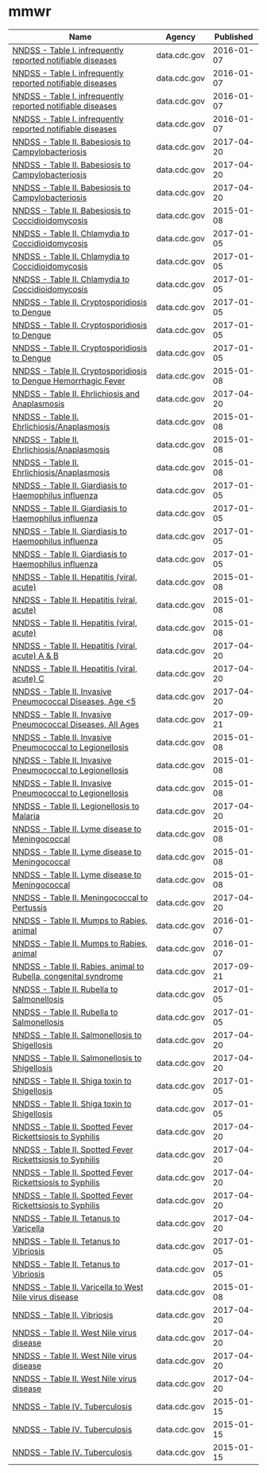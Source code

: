 # mmwr

Name | Agency | Published
---- | ---- | ---------
[NNDSS - Table I. infrequently reported notifiable diseases](../datasets/pb4z-432k.md) | data.cdc.gov | 2016-01-07
[NNDSS - Table I. infrequently reported notifiable diseases](../datasets/pb4z-432k.md) | data.cdc.gov | 2016-01-07
[NNDSS - Table I. infrequently reported notifiable diseases](../datasets/pb4z-432k.md) | data.cdc.gov | 2016-01-07
[NNDSS - Table I. infrequently reported notifiable diseases](../datasets/pb4z-432k.md) | data.cdc.gov | 2016-01-07
[NNDSS - Table II. Babesiosis to Campylobacteriosis](../datasets/xuah-ug7z.md) | data.cdc.gov | 2017-04-20
[NNDSS - Table II. Babesiosis to Campylobacteriosis](../datasets/xuah-ug7z.md) | data.cdc.gov | 2017-04-20
[NNDSS - Table II. Babesiosis to Campylobacteriosis](../datasets/xuah-ug7z.md) | data.cdc.gov | 2017-04-20
[NNDSS - Table II. Babesiosis to Coccidioidomycosis](../datasets/qz8t-eu2e.md) | data.cdc.gov | 2015-01-08
[NNDSS - Table II. Chlamydia to Coccidioidomycosis](../datasets/n835-hpyp.md) | data.cdc.gov | 2017-01-05
[NNDSS - Table II. Chlamydia to Coccidioidomycosis](../datasets/n835-hpyp.md) | data.cdc.gov | 2017-01-05
[NNDSS - Table II. Chlamydia to Coccidioidomycosis](../datasets/n835-hpyp.md) | data.cdc.gov | 2017-01-05
[NNDSS - Table II. Cryptosporidiosis to Dengue](../datasets/kikd-77zw.md) | data.cdc.gov | 2017-01-05
[NNDSS - Table II. Cryptosporidiosis to Dengue](../datasets/kikd-77zw.md) | data.cdc.gov | 2017-01-05
[NNDSS - Table II. Cryptosporidiosis to Dengue](../datasets/kikd-77zw.md) | data.cdc.gov | 2017-01-05
[NNDSS - Table II. Cryptosporidiosis to Dengue Hemorrhagic Fever](../datasets/b36e-ru3r.md) | data.cdc.gov | 2015-01-08
[NNDSS - Table II. Ehrlichiosis and Anaplasmosis](../datasets/gz3p-wzwf.md) | data.cdc.gov | 2017-04-20
[NNDSS - Table II. Ehrlichiosis/Anaplasmosis](../datasets/edtz-vibe.md) | data.cdc.gov | 2015-01-08
[NNDSS - Table II. Ehrlichiosis/Anaplasmosis](../datasets/edtz-vibe.md) | data.cdc.gov | 2015-01-08
[NNDSS - Table II. Ehrlichiosis/Anaplasmosis](../datasets/edtz-vibe.md) | data.cdc.gov | 2015-01-08
[NNDSS - Table II. Giardiasis to Haemophilus influenza](../datasets/afja-b25e.md) | data.cdc.gov | 2017-01-05
[NNDSS - Table II. Giardiasis to Haemophilus influenza](../datasets/afja-b25e.md) | data.cdc.gov | 2017-01-05
[NNDSS - Table II. Giardiasis to Haemophilus influenza](../datasets/afja-b25e.md) | data.cdc.gov | 2017-01-05
[NNDSS - Table II. Giardiasis to Haemophilus influenza](../datasets/afja-b25e.md) | data.cdc.gov | 2017-01-05
[NNDSS - Table II. Hepatitis (viral, acute)](../datasets/rg4j-6mcc.md) | data.cdc.gov | 2015-01-08
[NNDSS - Table II. Hepatitis (viral, acute)](../datasets/rg4j-6mcc.md) | data.cdc.gov | 2015-01-08
[NNDSS - Table II. Hepatitis (viral, acute)](../datasets/rg4j-6mcc.md) | data.cdc.gov | 2015-01-08
[NNDSS - Table II. Hepatitis (viral, acute) A & B](../datasets/vxsn-2csw.md) | data.cdc.gov | 2017-04-20
[NNDSS - Table II. Hepatitis (viral, acute) C](../datasets/swv3-ghj7.md) | data.cdc.gov | 2017-04-20
[NNDSS - Table II. Invasive Pneumococcal Diseases, Age <5](../datasets/9yc3-yir3.md) | data.cdc.gov | 2017-04-20
[NNDSS - Table II. Invasive Pneumococcal Diseases, All Ages](../datasets/mbsb-z5f8.md) | data.cdc.gov | 2017-09-21
[NNDSS - Table II. Invasive Pneumococcal to Legionellosis](../datasets/23gt-ssfe.md) | data.cdc.gov | 2015-01-08
[NNDSS - Table II. Invasive Pneumococcal to Legionellosis](../datasets/23gt-ssfe.md) | data.cdc.gov | 2015-01-08
[NNDSS - Table II. Invasive Pneumococcal to Legionellosis](../datasets/23gt-ssfe.md) | data.cdc.gov | 2015-01-08
[NNDSS - Table II. Legionellosis to Malaria](../datasets/33kn-dpz2.md) | data.cdc.gov | 2017-04-20
[NNDSS - Table II. Lyme disease to Meningococcal](../datasets/y6uv-t34t.md) | data.cdc.gov | 2015-01-08
[NNDSS - Table II. Lyme disease to Meningococcal](../datasets/y6uv-t34t.md) | data.cdc.gov | 2015-01-08
[NNDSS - Table II. Lyme disease to Meningococcal](../datasets/y6uv-t34t.md) | data.cdc.gov | 2015-01-08
[NNDSS - Table II. Meningococcal to Pertussis](../datasets/hatw-7gqy.md) | data.cdc.gov | 2017-04-20
[NNDSS - Table II. Mumps to Rabies, animal](../datasets/d69q-iyrb.md) | data.cdc.gov | 2016-01-07
[NNDSS - Table II. Mumps to Rabies, animal](../datasets/d69q-iyrb.md) | data.cdc.gov | 2016-01-07
[NNDSS - Table II. Rabies, animal to Rubella, congenital syndrome](../datasets/scxv-4u4u.md) | data.cdc.gov | 2017-09-21
[NNDSS - Table II. Rubella to Salmonellosis](../datasets/4qb4-rsd8.md) | data.cdc.gov | 2017-01-05
[NNDSS - Table II. Rubella to Salmonellosis](../datasets/4qb4-rsd8.md) | data.cdc.gov | 2017-01-05
[NNDSS - Table II. Salmonellosis to Shigellosis](../datasets/hwyq-75wu.md) | data.cdc.gov | 2017-04-20
[NNDSS - Table II. Salmonellosis to Shigellosis](../datasets/hwyq-75wu.md) | data.cdc.gov | 2017-04-20
[NNDSS - Table II. Shiga toxin to Shigellosis](../datasets/xv7k-8e7s.md) | data.cdc.gov | 2017-01-05
[NNDSS - Table II. Shiga toxin to Shigellosis](../datasets/xv7k-8e7s.md) | data.cdc.gov | 2017-01-05
[NNDSS - Table II. Spotted Fever Rickettsiosis to Syphilis](../datasets/75b3-73qi.md) | data.cdc.gov | 2017-04-20
[NNDSS - Table II. Spotted Fever Rickettsiosis to Syphilis](../datasets/75b3-73qi.md) | data.cdc.gov | 2017-04-20
[NNDSS - Table II. Spotted Fever Rickettsiosis to Syphilis](../datasets/75b3-73qi.md) | data.cdc.gov | 2017-04-20
[NNDSS - Table II. Spotted Fever Rickettsiosis to Syphilis](../datasets/75b3-73qi.md) | data.cdc.gov | 2017-04-20
[NNDSS - Table II. Tetanus to Varicella](../datasets/jz7r-jrma.md) | data.cdc.gov | 2017-04-20
[NNDSS - Table II. Tetanus to Vibriosis](../datasets/tj26-bdgd.md) | data.cdc.gov | 2017-01-05
[NNDSS - Table II. Tetanus to Vibriosis](../datasets/tj26-bdgd.md) | data.cdc.gov | 2017-01-05
[NNDSS - Table II. Varicella to West Nile virus disease](../datasets/ig4m-ub43.md) | data.cdc.gov | 2015-01-08
[NNDSS - Table II. Vibriosis](../datasets/98pz-jhyt.md) | data.cdc.gov | 2017-04-20
[NNDSS - Table II. West Nile virus disease](../datasets/m5zs-rf6r.md) | data.cdc.gov | 2017-04-20
[NNDSS - Table II. West Nile virus disease](../datasets/m5zs-rf6r.md) | data.cdc.gov | 2017-04-20
[NNDSS - Table II. West Nile virus disease](../datasets/m5zs-rf6r.md) | data.cdc.gov | 2017-04-20
[NNDSS - Table IV. Tuberculosis](../datasets/pxa6-asqb.md) | data.cdc.gov | 2015-01-15
[NNDSS - Table IV. Tuberculosis](../datasets/pxa6-asqb.md) | data.cdc.gov | 2015-01-15
[NNDSS - Table IV. Tuberculosis](../datasets/pxa6-asqb.md) | data.cdc.gov | 2015-01-15

